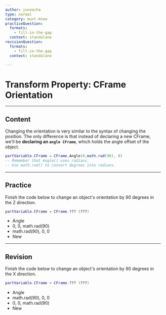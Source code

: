 ```yaml
---
author: junoocha
type: normal
category: must-know
practiceQuestion:
  formats:
    - fill-in-the-gap
  context: standalone
revisionQuestion:
  formats:
    - fill-in-the-gap
  context: standalone

---
```


# Transform Property: CFrame Orientation
---
## Content

Changing the orientation is very similar to the syntax of changing the position. The only difference is that instead of declaring a new CFrame, we'll be **declaring an `angle CFrame`**, which holds the angle offset of the object.

```lua
partVariable.CFrame = CFrame.Angle(0,math.rad(90), 0)
-- Remember that Angle() uses radians.
-- Use math.rad() to convert degrees into radians.
```

---

## Practice
Finish the code below to change an object's orientation by 90 degrees in the Z direction.

```lua
partVariable.CFrame = CFrame.??? (???)
```
- Angle
- 0, 0, math.rad(90)
- math.rad(90), 0, 0
- New

---

## Revision
Finish the code below to change an object's orientation by 90 degrees in the X direction.

```lua
partVariable.CFrame = CFrame.??? (???)
```
- Angle
- math.rad(90), 0, 0
- 0, 0, math.rad(90)
- New